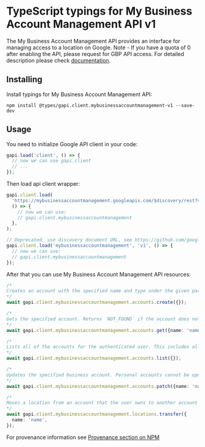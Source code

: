 # TypeScript typings for My Business Account Management API v1

The My Business Account Management API provides an interface for managing access to a location on Google. Note - If you have a quota of 0 after enabling the API, please request for GBP API access.
For detailed description please check [documentation](https://developers.google.com/my-business/).

## Installing

Install typings for My Business Account Management API:

```
npm install @types/gapi.client.mybusinessaccountmanagement-v1 --save-dev
```

## Usage

You need to initialize Google API client in your code:

```typescript
gapi.load('client', () => {
  // now we can use gapi.client
  // ...
});
```

Then load api client wrapper:

```typescript
gapi.client.load(
  'https://mybusinessaccountmanagement.googleapis.com/$discovery/rest?version=v1',
  () => {
    // now we can use:
    // gapi.client.mybusinessaccountmanagement
  },
);
```

```typescript
// Deprecated, use discovery document URL, see https://github.com/google/google-api-javascript-client/blob/master/docs/reference.md#----gapiclientloadname----version----callback--
gapi.client.load('mybusinessaccountmanagement', 'v1', () => {
  // now we can use:
  // gapi.client.mybusinessaccountmanagement
});
```

After that you can use My Business Account Management API resources: <!-- TODO: make this work for multiple namespaces -->

```typescript
/*
Creates an account with the specified name and type under the given parent. - Personal accounts and Organizations cannot be created. - User Groups cannot be created with a Personal account as primary owner. - Location Groups cannot be created with a primary owner of a Personal account if the Personal account is in an Organization. - Location Groups cannot own Location Groups.
*/
await gapi.client.mybusinessaccountmanagement.accounts.create({});

/*
Gets the specified account. Returns `NOT_FOUND` if the account does not exist or if the caller does not have access rights to it.
*/
await gapi.client.mybusinessaccountmanagement.accounts.get({name: 'name'});

/*
Lists all of the accounts for the authenticated user. This includes all accounts that the user owns, as well as any accounts for which the user has management rights.
*/
await gapi.client.mybusinessaccountmanagement.accounts.list({});

/*
Updates the specified business account. Personal accounts cannot be updated using this method.
*/
await gapi.client.mybusinessaccountmanagement.accounts.patch({name: 'name'});

/*
Moves a location from an account that the user owns to another account that the same user administers. The user must be an owner of the account the location is currently associated with and must also be at least a manager of the destination account.
*/
await gapi.client.mybusinessaccountmanagement.locations.transfer({
  name: 'name',
});
```

For provenance information see [Provenance section on NPM](https://www.npmjs.com/package/@maxim_mazurok/gapi.client.mybusinessaccountmanagement-v1#Provenance:~:text=none-,Provenance,-Built%20and%20signed)
